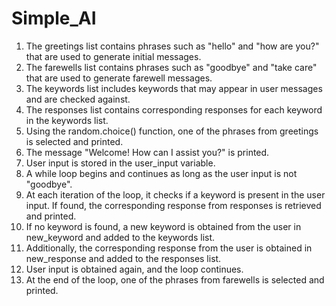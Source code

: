 # Simple_AI

1. The greetings list contains phrases such as "hello" and "how are you?" that are used to generate initial messages.
2. The farewells list contains phrases such as "goodbye" and "take care" that are used to generate farewell messages.
3. The keywords list includes keywords that may appear in user messages and are checked against.
4. The responses list contains corresponding responses for each keyword in the keywords list.
5. Using the random.choice() function, one of the phrases from greetings is selected and printed.
6. The message "Welcome! How can I assist you?" is printed.
7. User input is stored in the user_input variable.
8. A while loop begins and continues as long as the user input is not "goodbye".
9. At each iteration of the loop, it checks if a keyword is present in the user input. If found, the corresponding response from responses is retrieved and printed.
10. If no keyword is found, a new keyword is obtained from the user in new_keyword and added to the keywords list.
11. Additionally, the corresponding response from the user is obtained in new_response and added to the responses list.
12. User input is obtained again, and the loop continues.
13. At the end of the loop, one of the phrases from farewells is selected and printed.
